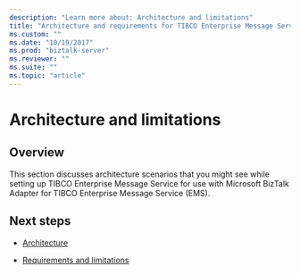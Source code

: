 ```yaml
---
description: "Learn more about: Architecture and limitations"
title: "Architecture and requirements for TIBCO Enterprise Message Service"
ms.custom: ""
ms.date: "10/19/2017"
ms.prod: "biztalk-server"
ms.reviewer: ""
ms.suite: ""
ms.topic: "article"
---
```

# Architecture and limitations

## Overview
This section discusses architecture scenarios that you might see while setting up TIBCO Enterprise Message Service for use with Microsoft BizTalk Adapter for TIBCO Enterprise Message Service (EMS).  
  
## Next steps
  
-   [Architecture](../core/architecture-of-biztalk-adapter-for-tibco-enterprise-message-service.md)  
  
-   [Requirements and limitations](../core/tibco-enterprise-message-service-requirements-and-limitations.md)
